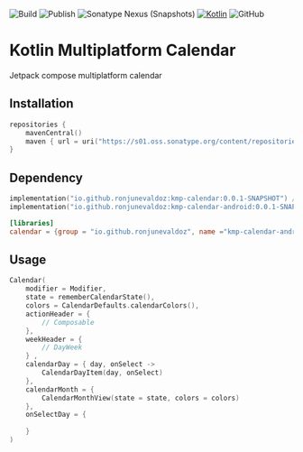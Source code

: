 
![Build](https://github.com/ronjunevaldoz/KMPCalendar/actions/workflows/gradle.yml/badge.svg)
![Publish](https://github.com/ronjunevaldoz/KMPCalendar/actions/workflows/deploy.yml/badge.svg)
![Sonatype Nexus (Snapshots)](https://img.shields.io/nexus/s/io.github.ronjunevaldoz/kmp-calendar?server=https%3A%2F%2Fs01.oss.sonatype.org)
[![Kotlin](https://img.shields.io/badge/kotlin-1.9.20-blue.svg?logo=kotlin)](http://kotlinlang.org)
![GitHub](https://img.shields.io/github/license/ronjunevaldoz/KMPCalendar)

# Kotlin Multiplatform Calendar

Jetpack compose multiplatform calendar

## Installation
```kotlin
repositories { 
    mavenCentral()
    maven { url = uri("https://s01.oss.sonatype.org/content/repositories/snapshots") }
}
```
## Dependency
```kotlin
implementation("io.github.ronjunevaldoz:kmp-calendar:0.0.1-SNAPSHOT") // common library
implementation("io.github.ronjunevaldoz:kmp-calendar-android:0.0.1-SNAPSHOT") // android library
```
```toml
[libraries]
calendar = {group = "io.github.ronjunevaldoz", name ="kmp-calendar-android", version.ref ="calendar"}
```
## Usage
```kotlin
Calendar(
    modifier = Modifier,
    state = rememberCalendarState(),
    colors = CalendarDefaults.calendarColors(),
    actionHeader = {  
        // Composable 
    },
    weekHeader = {   
        // DayWeek 
    } ,
    calendarDay = { day, onSelect ->
        CalendarDayItem(day, onSelect)          
    },
    calendarMonth = {
        CalendarMonthView(state = state, colors = colors)
    },
    onSelectDay = {
        
    }
)
```
